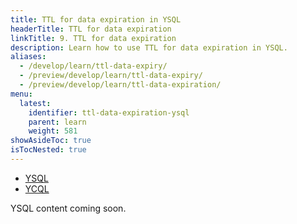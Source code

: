 ```yaml
---
title: TTL for data expiration in YSQL
headerTitle: TTL for data expiration
linkTitle: 9. TTL for data expiration
description: Learn how to use TTL for data expiration in YSQL.
aliases:
  - /develop/learn/ttl-data-expiry/
  - /preview/develop/learn/ttl-data-expiry/
  - /preview/develop/learn/ttl-data-expiration/
menu:
  latest:
    identifier: ttl-data-expiration-ysql
    parent: learn
    weight: 581
showAsideToc: true
isTocNested: true
---
```


<ul class="nav nav-tabs-alt nav-tabs-yb">

  <li >
    <a href="../ttl-data-expiration-ysql/" class="nav-link active">
      <i class="icon-postgres" aria-hidden="true"></i>
      YSQL
    </a>
  </li>

  <li >
    <a href="../ttl-data-expiration-ycql/" class="nav-link">
      <i class="icon-cassandra" aria-hidden="true"></i>
      YCQL
    </a>
  </li>

</ul>

YSQL content coming soon.

